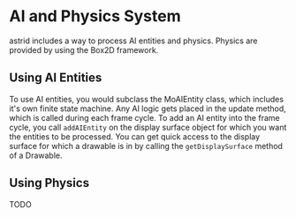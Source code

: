 # AI and Physics System

astrid includes a way to process AI entities and physics. Physics are provided by using the Box2D framework.
 
## Using AI Entities
To use AI entities, you would subclass the MoAIEntity class, which includes it's own finite state machine. 
Any AI logic gets placed in the update method, which is called during each frame cycle. To add an AI entity into the 
frame cycle, you call `addAIEntity` on the display surface object for which you want the entities to be processed. 
You can get quick access to the display surface for which a drawable is in by calling the `getDisplaySurface` method of a 
Drawable.
 
## Using Physics
TODO
